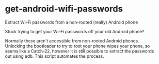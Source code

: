 # get-android-wifi-passwords
Extract Wi-Fi passwords from a non-rooted (really) Android phone

Stuck trying to get your Wi-Fi passwords off your old Android phone?

Normally these aren't accessible from non-rooted Android phones.
Unlocking the bootloader to try to root your phone wipes your phone,
so seems like a Catch-22, however it is still possible to extract
the passwords out using adb. This script automates the process.

